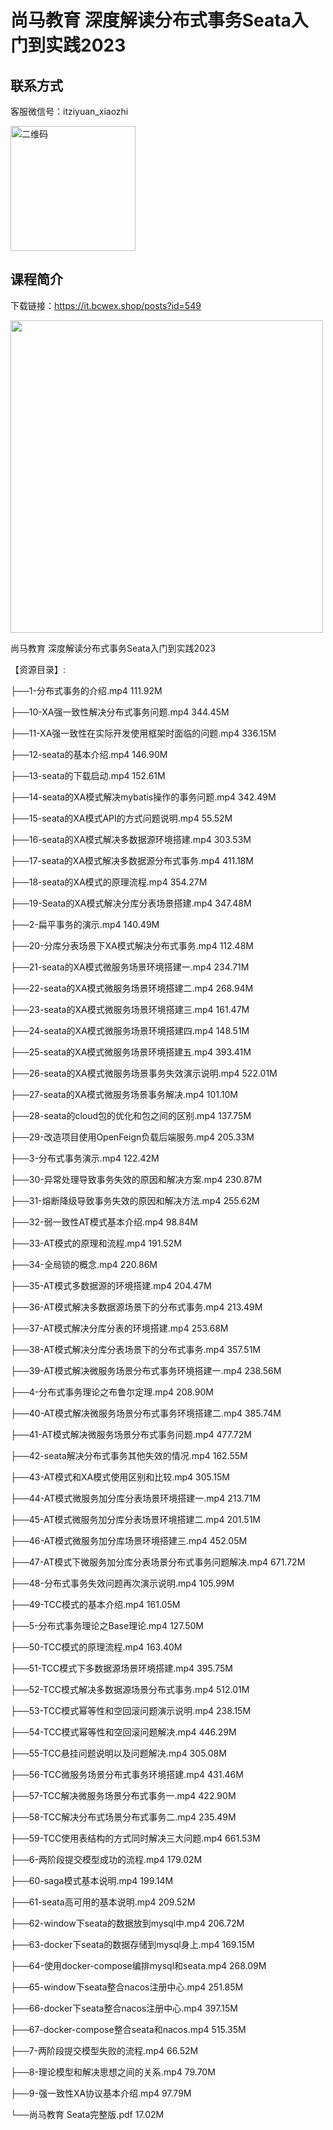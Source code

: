# 尚马教育 深度解读分布式事务Seata入门到实践2023

## 联系方式

客服微信号：itziyuan_xiaozhi

<img src="https://ziyuanyun.oss-cn-guangzhou.aliyuncs.com/common/20240614073449/666b82192834a.jpg" width="200" height="200" alt="二维码">

## 课程简介

下载链接：https://it.bcwex.shop/posts?id=549

<img src="https://ziyuanyun.oss-cn-guangzhou.aliyuncs.com/yun/20240515152049/66446251bcd05.jpg" width="500" alt="">

  尚马教育 深度解读分布式事务Seata入门到实践2023



 【资源目录】:

 ├──1-分布式事务的介绍.mp4 111.92M

 ├──10-XA强一致性解决分布式事务问题.mp4 344.45M

 ├──11-XA强一致性在实际开发使用框架时面临的问题.mp4 336.15M

 ├──12-seata的基本介绍.mp4 146.90M

 ├──13-seata的下载启动.mp4 152.61M

 ├──14-seata的XA模式解决mybatis操作的事务问题.mp4 342.49M

 ├──15-seata的XA模式API的方式问题说明.mp4 55.52M

 ├──16-seata的XA模式解决多数据源环境搭建.mp4 303.53M

 ├──17-seata的XA模式解决多数据源分布式事务.mp4 411.18M

 ├──18-seata的XA模式的原理流程.mp4 354.27M

 ├──19-Seata的XA模式解决分库分表场景搭建.mp4 347.48M

 ├──2-扁平事务的演示.mp4 140.49M

 ├──20-分库分表场景下XA模式解决分布式事务.mp4 112.48M

 ├──21-seata的XA模式微服务场景环境搭建一.mp4 234.71M

 ├──22-seata的XA模式微服务场景环境搭建二.mp4 268.94M

 ├──23-seata的XA模式微服务场景环境搭建三.mp4 161.47M

 ├──24-seata的XA模式微服务场景环境搭建四.mp4 148.51M

 ├──25-seata的XA模式微服务场景环境搭建五.mp4 393.41M

 ├──26-seata的XA模式微服务场景事务失效演示说明.mp4 522.01M

 ├──27-seata的XA模式微服务场景事务解决.mp4 101.10M

 ├──28-seata的cloud包的优化和包之间的区别.mp4 137.75M

 ├──29-改造项目使用OpenFeign负载后端服务.mp4 205.33M

 ├──3-分布式事务演示.mp4 122.42M

 ├──30-异常处理导致事务失效的原因和解决方案.mp4 230.87M

 ├──31-熔断降级导致事务失效的原因和解决方法.mp4 255.62M

 ├──32-弱一致性AT模式基本介绍.mp4 98.84M

 ├──33-AT模式的原理和流程.mp4 191.52M

 ├──34-全局锁的概念.mp4 220.86M

 ├──35-AT模式多数据源的环境搭建.mp4 204.47M

 ├──36-AT模式解决多数据源场景下的分布式事务.mp4 213.49M

 ├──37-AT模式解决分库分表的环境搭建.mp4 253.68M

 ├──38-AT模式解决分库分表场景下的分布式事务.mp4 357.51M

 ├──39-AT模式解决微服务场景分布式事务环境搭建一.mp4 238.56M

 ├──4-分布式事务理论之布鲁尔定理.mp4 208.90M

 ├──40-AT模式解决微服务场景分布式事务环境搭建二.mp4 385.74M

 ├──41-AT模式解决微服务场景分布式事务问题.mp4 477.72M

 ├──42-seata解决分布式事务其他失效的情况.mp4 162.55M

 ├──43-AT模式和XA模式使用区别和比较.mp4 305.15M

 ├──44-AT模式微服务加分库分表场景环境搭建一.mp4 213.71M

 ├──45-AT模式微服务加分库分表场景环境搭建二.mp4 201.51M

 ├──46-AT模式微服务加分库场景环境搭建三.mp4 452.05M

 ├──47-AT模式下微服务加分库分表场景分布式事务问题解决.mp4 671.72M

 ├──48-分布式事务失效问题再次演示说明.mp4 105.99M

 ├──49-TCC模式的基本介绍.mp4 161.05M

 ├──5-分布式事务理论之Base理论.mp4 127.50M

 ├──50-TCC模式的原理流程.mp4 163.40M

 ├──51-TCC模式下多数据源场景环境搭建.mp4 395.75M

 ├──52-TCC模式解决多数据源场景分布式事务.mp4 512.01M

 ├──53-TCC模式幂等性和空回滚问题演示说明.mp4 238.15M

 ├──54-TCC模式幂等性和空回滚问题解决.mp4 446.29M

 ├──55-TCC悬挂问题说明以及问题解决.mp4 305.08M

 ├──56-TCC微服务场景分布式事务环境搭建.mp4 431.46M

 ├──57-TCC解决微服务场景分布式事务一.mp4 422.90M

 ├──58-TCC解决分布式场景分布式事务二.mp4 235.49M

 ├──59-TCC使用表结构的方式同时解决三大问题.mp4 661.53M

 ├──6-两阶段提交模型成功的流程.mp4 179.02M

 ├──60-saga模式基本说明.mp4 199.14M

 ├──61-seata高可用的基本说明.mp4 209.52M

 ├──62-window下seata的数据放到mysql中.mp4 206.72M

 ├──63-docker下seata的数据存储到mysql身上.mp4 169.15M

 ├──64-使用docker-compose编排mysql和seata.mp4 268.09M

 ├──65-window下seata整合nacos注册中心.mp4 251.85M

 ├──66-docker下seata整合nacos注册中心.mp4 397.15M

 ├──67-docker-compose整合seata和nacos.mp4 515.35M

 ├──7-两阶段提交模型失败的流程.mp4 66.52M

 ├──8-理论模型和解决思想之间的关系.mp4 79.70M

 ├──9-强一致性XA协议基本介绍.mp4 97.79M

 └──尚马教育 Seata完整版.pdf 17.02M

  